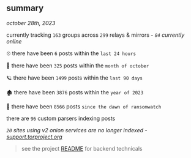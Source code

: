 
## summary
_october 28th, 2023_

currently tracking `163` groups across `299` relays & mirrors - _`84` currently online_

⏲ there have been `6` posts within the `last 24 hours`

🦈 there have been `325` posts within the `month of october`

🪐 there have been `1499` posts within the `last 90 days`

🏚 there have been `3876` posts within the `year of 2023`

🦕 there have been `8566` posts `since the dawn of ransomwatch`

there are `96` custom parsers indexing posts

_`20` sites using v2 onion services are no longer indexed - [support.torproject.org](https://support.torproject.org/onionservices/v2-deprecation/)_

> see the project [README](https://github.com/joshhighet/ransomwatch#ransomwatch--) for backend technicals
